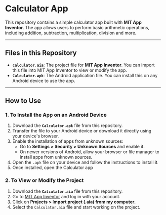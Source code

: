 # Calculator App

This repository contains a simple calculator app built with **MIT App Inventor**. The app allows users to perform basic arithmetic operations, including addition, subtraction, multiplication, division and more.

---

## Files in this Repository

- **`Calculator.aia`**: The project file for **MIT App Inventor**. You can import this file into MIT App Inventor to view or modify the app.
- **`Calculator.apk`**: The Android application file. You can install this on any Android device to use the app.

---

## How to Use

### 1. **To Install the App on an Android Device**
1. Download the **`Calculator.apk`** file from this repository.
2. Transfer the file to your Android device or download it directly using your device's browser.
3. Enable the installation of apps from unknown sources:
   - Go to **Settings > Security > Unknown Sources** and enable it.
   - On newer versions of Android, allow your browser or file manager to install apps from unknown sources.
4. Open the `.apk` file on your device and follow the instructions to install it.
5. Once installed, open the Calculator app

### 2. **To View or Modify the Project**
1. Download the **`Calculator.aia`** file from this repository.
2. Go to [MIT App Inventor](https://appinventor.mit.edu/) and log in with your account.
3. Click on **Projects > Import project (.aia) from my computer**.
4. Select the `Calculator.aia` file and start working on the project.


